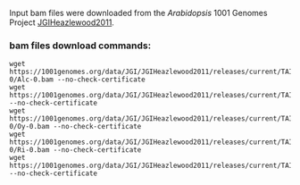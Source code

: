 Input bam files were downloaded from the *Arabidopsis* 1001 Genomes Project [JGIHeazlewood2011](https://1001genomes.org/projects/JGIHeazlewood2011/index.html).

### bam files download commands:

```
wget https://1001genomes.org/data/JGI/JGIHeazlewood2011/releases/current/TAIR10/strains/Alc-0/Alc-0.bam --no-check-certificate
wget https://1001genomes.org/data/JGI/JGIHeazlewood2011/releases/current/TAIR10/strains/Jea/Jea.bam --no-check-certificate
wget https://1001genomes.org/data/JGI/JGIHeazlewood2011/releases/current/TAIR10/strains/Oy-0/Oy-0.bam --no-check-certificate
wget https://1001genomes.org/data/JGI/JGIHeazlewood2011/releases/current/TAIR10/strains/Ri-0/Ri-0.bam --no-check-certificate
wget https://1001genomes.org/data/JGI/JGIHeazlewood2011/releases/current/TAIR10/strains/Sakata/Sakata.bam --no-check-certificate
```
